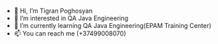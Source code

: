 - 👋 Hi, I’m Tigran Poghosyan
- 👀 I’m interested in QA Java Engineering
- 🌱 I’m currently learning QA Java Engineering(EPAM Training Center)
- 📫 You can reach me (+37499008070)

<!---
TPoghosyan/TPoghosyan is a ✨ special ✨ repository because its `README.md` (this file) appears on your GitHub profile.
You can click the Preview link to take a look at your changes.
--->
